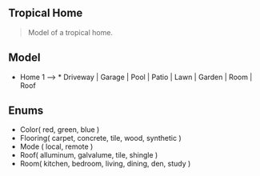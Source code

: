 Tropical Home
-------------
>Model of a tropical home.

Model
-----
* Home 1 --> * Driveway | Garage | Pool | Patio | Lawn | Garden | Room | Roof

Enums
-----
* Color( red, green, blue )
* Flooring( carpet, concrete, tile, wood, synthetic )
* Mode ( local, remote )
* Roof( alluminum, galvalume, tile, shingle )
* Room( kitchen, bedroom, living, dining, den, study )